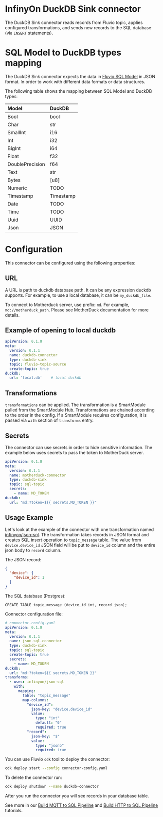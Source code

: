 # InfinyOn DuckDB Sink connector
The DuckDB Sink connector reads records from Fluvio topic, applies configured transformations, and 
sends new records to the SQL database (via `INSERT` statements). 


# SQL Model to DuckDB types mapping

The DuckDB Sink connector expects the data in [Fluvio SQL Model](./crates/fluvio-model-sql/README.md) in JSON format.
In order to work with different data formats or data structures.

The following table shows the mapping between SQL Model and DuckDB types:

| Model           | DuckDB    |                                          
|:----------------|:----------|
| Bool            | bool      |
| Char            | str       |
| SmallInt        | i16       |
| Int             | i32       |
| BigInt          | i64       |
| Float           | f32       |
| DoublePrecision | f64       |
| Text            | str       |
| Bytes           | [u8]      |
| Numeric         | TODO      |
| Timestamp       | Timestamp |
| Date            | TODO      |
| Time            | TODO      |
| Uuid            | UUID      |
| Json            | JSON      |

# Configuration

This connector can be configured using the following properties:
## URL

A URL is path to duckdb database path.  It can be any expression duckdb supports.  For example, to use a local database, it can be `my_duckdb_file`.

To connect to Motherduck server, use prefix: `md`.  For example, `md://motherduck_path`.  Please see MotherDuck documentation for more details.

## Example of opening to local duckdb
```yaml
apiVersion: 0.1.0
meta:
  version: 0.1.1
  name: duckdb-connector
  type: duckdb-sink
  topic: fluvio-topic-source
  create-topic: true
duckdb:
  url: 'local.db'    # local duckdb
```

## Transformations

 `transformations` can be applied.
The transformation is a SmartModule pulled from the SmartModule Hub. Transformations are chained according to the order
in the config. If a SmartModule requires configuration, it is passed via `with` section of `transforms` entry. 



## Secrets

The connector can use secrets in order to hide sensitive information.  The example below uses secrets to pass the token to MotherDuck server.

```yaml
apiVersion: 0.1.0
meta:
  version: 0.1.1
  name: motherduck-connector
  type: duckdb-sink
  topic: sql-topic
  secrets:
    - name: MD_TOKEN
duckdb:
  url: "md:?token=${{ secrets.MD_TOKEN }}"
```
## Usage Example
Let's look at the example of the connector with one transformation named [infinyon/json-sql](https://github.com/infinyon/fluvio-connectors/blob/main/smartmodules/json-sql/README.md). The transformation takes
records in JSON format and creates SQL insert operation to `topic_message` table. The value from `device.device_id`
JSON field will be put to `device_id` column and the entire json body to `record` column.

The JSON record:
```json
{
  "device": {
    "device_id": 1
  }
}
```

The SQL database (Postgres):
```
CREATE TABLE topic_message (device_id int, record json);
```

Connector configuration file:
```yaml
# connector-config.yaml
apiVersion: 0.1.0
meta:
  version: 0.1.1
  name: json-sql-connector
  type: duckdb-sink
  topic: sql-topic
  create-topic: true
  secrets:
    - name: MD_TOKEN
duckdb:
  url: "md:?token=${{ secrets.MD_TOKEN }}"
transforms:
  - uses: infinyon/json-sql
    with:
      mapping:
        table: "topic_message"
        map-columns:
          "device_id":
            json-key: "device.device_id"
            value:
              type: "int"
              default: "0"
              required: true
          "record":
            json-key: "$"
            value:
              type: "jsonb"
              required: true
```

You can use Fluvio `cdk` tool to deploy the connector:
```bash
cdk deploy start --config connector-config.yaml
```
To delete the connector run:
```bash
cdk deploy shutdown --name duckdb-connector
```
After you run the connector you will see records in your database table.

See more in our [Build MQTT to SQL Pipeline](https://www.fluvio.io/docs/tutorials/mqtt-to-sql/) and [Build HTTP to SQL Pipeline](https://www.fluvio.io/docs/tutorials/data-pipeline/) tutorials.
